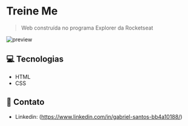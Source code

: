 # Treine Me

> Web construída no programa Explorer da Rocketseat 


![preview](./.github/preview.jpeg)


## 💻 Tecnologias

- HTML
- CSS

## 👤 Contato

- Linkedin: (https://www.linkedin.com/in/gabriel-santos-bb4a10188/)
